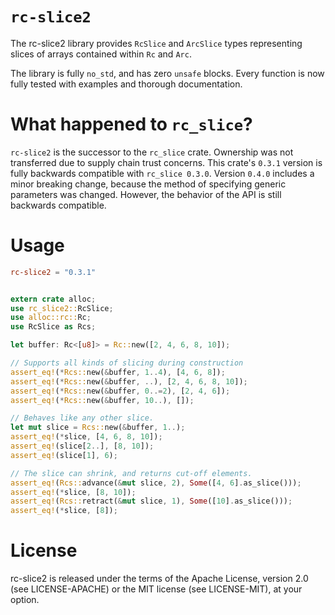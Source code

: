 <!--[![builds.sr.ht status](https://builds.sr.ht/~cole-miller/rc_slice/commits.svg)](https://builds.sr.ht/~cole-miller/rc_slice/commits?)-->

# `rc-slice2`

The rc-slice2 library provides `RcSlice` and `ArcSlice` types representing
slices of arrays contained within `Rc` and `Arc`.

The library is fully `no_std`, and has zero `unsafe` blocks. Every function
is now fully tested with examples and thorough documentation.

# What happened to `rc_slice`?

`rc-slice2` is the successor to the `rc_slice` crate. Ownership was not
transferred due to supply chain trust concerns. This crate's `0.3.1`
version is fully backwards compatible with `rc_slice 0.3.0`. Version
`0.4.0` includes a minor breaking change, because the method of specifying
generic parameters was changed. However, the behavior of the API is still
backwards compatible.

# Usage

```toml
rc-slice2 = "0.3.1"
```

```rust

extern crate alloc;
use rc_slice2::RcSlice;
use alloc::rc::Rc;
use RcSlice as Rcs;

let buffer: Rc<[u8]> = Rc::new([2, 4, 6, 8, 10]);

// Supports all kinds of slicing during construction
assert_eq!(*Rcs::new(&buffer, 1..4), [4, 6, 8]);
assert_eq!(*Rcs::new(&buffer, ..), [2, 4, 6, 8, 10]);
assert_eq!(*Rcs::new(&buffer, 0..=2), [2, 4, 6]);
assert_eq!(*Rcs::new(&buffer, 10..), []);

// Behaves like any other slice.
let mut slice = Rcs::new(&buffer, 1..);
assert_eq!(*slice, [4, 6, 8, 10]);
assert_eq!(slice[2..], [8, 10]);
assert_eq!(slice[1], 6);

// The slice can shrink, and returns cut-off elements.
assert_eq!(Rcs::advance(&mut slice, 2), Some([4, 6].as_slice()));
assert_eq!(*slice, [8, 10]);
assert_eq!(Rcs::retract(&mut slice, 1), Some([10].as_slice()));
assert_eq!(*slice, [8]);

```

# License

rc-slice2 is released under the terms of the Apache License, version 2.0 (see
LICENSE-APACHE) or the MIT license (see LICENSE-MIT), at your option.
